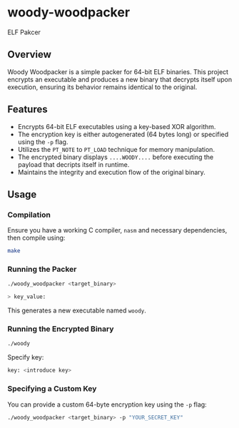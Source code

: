 # woody-woodpacker
ELF Pakcer

## Overview
Woody Woodpacker is a simple packer for 64-bit ELF binaries. This project encrypts an executable and produces a new binary that decrypts itself upon execution, ensuring its behavior remains identical to the original.

## Features
- Encrypts 64-bit ELF executables using a key-based XOR algorithm.
- The encryption key is either autogenerated (64 bytes long) or specified using the `-p` flag.
- Utilizes the `PT_NOTE` to `PT_LOAD` technique for memory manipulation.
- The encrypted binary displays `....WOODY....` before executing the payload that decripts itself in runtime.
- Maintains the integrity and execution flow of the original binary.

## Usage
### Compilation
Ensure you have a working C compiler, `nasm` and necessary dependencies, then compile using:
```sh
make
```

### Running the Packer
```sh
./woody_woodpacker <target_binary>

> key_value:
```

This generates a new executable named `woody`.

### Running the Encrypted Binary
```sh
./woody
```

Specify key:
```sh
key: <introduce key>
```

### Specifying a Custom Key
You can provide a custom 64-byte encryption key using the `-p` flag:
```sh
./woody_woodpacker <target_binary> -p "YOUR_SECRET_KEY"
```
